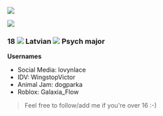 ![](https://komarev.com/ghpvc/?username=CuteSexyBoy&color=white)

![](https://64.media.tumblr.com/ad9e798a638c82fc330eaf593158422f/55b9283412de05c0-52/s1280x1920/8f059362f17fc6f13b9eb896f922e7fb7a266072.gifv)
### 18 ![](https://file.garden/Zj8MKPoh-G9Y8EJE/pixels/blue/IMG_4330.gif) Latvian ![](https://file.garden/Zj8MKPoh-G9Y8EJE/pixels/blue/7aee2676.gif) Psych major

**Usernames**
- Social Media: lovynlace
- IDV: WingstopVictor
- Animal Jam: dogparka
- Roblox: Galaxia_Flow
  
> Feel free to follow/add me if you're over 16 :-)

